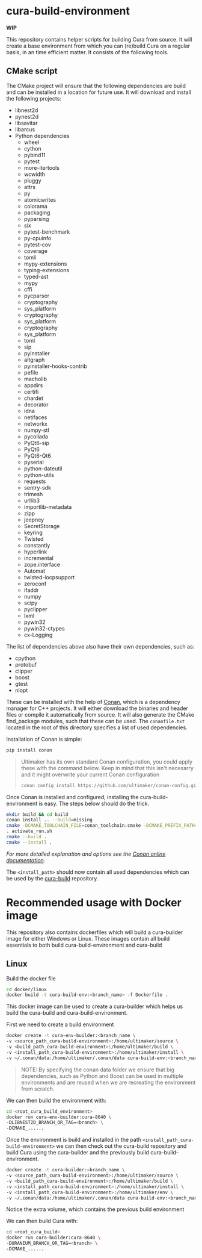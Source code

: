 # cura-build-environment

**WIP**

This repository contains helper scripts for building Cura from source. It will create a base environment from which
you can (re)build Cura on a regular basis, in an time efficient matter. It consists of the following tools.

## CMake script

The CMake project will ensure that the following dependencies are build and can be installed in a location for future
use.  It will download and install the following projects:

- libnest2d
- pynest2d
- libsavitar
- libarcus
- Python dependencies
  - wheel
  - cython
  - pybind11
  - pytest
  - more-itertools
  - wcwidth
  - pluggy
  - attrs
  - py
  - atomicwrites
  - colorama
  - packaging
  - pyparsing
  - six
  - pytest-benchmark
  - py-cpuinfo
  - pytest-cov
  - coverage
  - tomli
  - mypy-extensions
  - typing-extensions
  - typed-ast
  - mypy
  - cffi
  - pycparser
  - cryptography
  - sys_platform
  - cryptography
  - sys_platform
  - cryptography
  - sys_platform
  - toml
  - sip
  - pyinstaller
  - altgraph
  - pyinstaller-hooks-contrib
  - pefile
  - macholib
  - appdirs
  - certifi
  - chardet
  - decorator
  - idna
  - netifaces
  - networkx
  - numpy-stl
  - pycollada
  - PyQt6-sip
  - PyQt6
  - PyQt6-Qt6
  - pyserial
  - python-dateutil
  - python-utils
  - requests
  - sentry-sdk
  - trimesh
  - urllib3
  - importlib-metadata
  - zipp
  - jeepney
  - SecretStorage
  - keyring
  - Twisted
  - constantly
  - hyperlink
  - incremental
  - zope.interface
  - Automat
  - twisted-iocpsupport
  - zeroconf
  - ifaddr
  - numpy
  - scipy
  - pyclipper
  - lxml
  - pywin32
  - pywin32-ctypes
  - cx-Logging

The list of dependencies above also have their own dependencies, such as:

- cpython
- protobuf
- clipper
- boost
- gtest
- nlopt

These can be installed with the help of [Conan](https://conan.io/), which is a dependency manager for C++ projects.
It will either download the binaries and header files or compile it automatically from source. It will also generate
the CMake find_package modules, such that these can be used. The `conanfile.txt` located in the root of this directory
specifies a list of used dependencies.

Installation of Conan is simple:

```bash
pip install conan
```

> Ultimaker has its own standard Conan configuration, you could apply these with the command below. Keep in mind that
> this isn't necesarry and it might overwrite your current Conan configuration
> ```bash
> conan config install https://github.com/ultimaker/conan-config.git
> ```


Once Conan is installed and configured, installing the cura-build-environment is easy. The steps below should do the
trick.

```bash
mkdir build && cd build
conan install .. --build=missing
cmake -DCMAKE_TOOLCHAIN_FILE=conan_toolchain.cmake -DCMAKE_PREFIX_PATH=<install_path> -DCMAKE_INSTALL_PREFIX=<install_path>
. activate_run.sh
cmake --build .
cmake --install .
```
_For more detailed explanation and options see the [Conan online documentation](https://docs.conan.io/en/latest/)._

The `<install_path>` should now contain all used dependencies which can be used by the
[cura-build](https://github.com/Ultimaker/cura-build) repository.

# Recommended usage with Docker image

This repository also contains dockerfiles which will build a cura-builder image for either Windows or Linux. These images
contain all build essentials to both build cura-build-environment and cura-build

## Linux

Build the docker file
```bash
cd docker/linux
docker build -t cura-build-env:<branch_name> -f Dockerfile .
```

This docker image can be used to create a cura-builder which helps us build the cura-build and cura-build-environment.

First we need to create a build environment
```bash
docker create -t cura-env-builder:<branch_name \
-v <source_path_cura-build-environment>:/home/ultimaker/source \
-v <build_path_cura-build-environment>:/home/ultimaker/build \
-v <install_path_cura-build-environment>:/home/ultimaker/install \
-v ~/.conan/data:/home/ultimaker/.conan/data cura-build-env:<branch_name>
```
> NOTE:
> By specifying the conan data folder we ensure that big dependencies, such as Python
> and Boost can be used in multiple environments and are reused when we are recreating
> the environment from scratch.

We can then build the environment with:
```bash
cd <root_cura_build_environment>
docker run cura-env-builder:cura-8640 \
-DLIBNEST2D_BRANCH_OR_TAG=<branch> \
-DCMAKE_......
```

Once the environment is build and installed in the path `<install_path_cura-build-environment>` we can then check out
the cura-build repository and build Cura using the cura-builder and the previously build cura-build-environment.

```bash
docker create -t cura-builder:<branch_name \
-v <source_path_cura-build-environment>:/home/ultimaker/source \
-v <build_path_cura-build-environment>:/home/ultimaker/build \
-v <install_path_cura-build-environment>:/home/ultimaker/install \
-v <install_path_cura-build-environment>:/home/ultimaker/env \
-v ~/.conan/data:/home/ultimaker/.conan/data cura-build-env:<branch_name
```
Notice the extra volume, which contains the previous build environment

We can then build Cura with:
```bash
cd <root_cura_build>
docker run cura-builder:cura-8640 \
-DURANIUM_BRANCH_OR_TAG=<branch> \
-DCMAKE_......
```